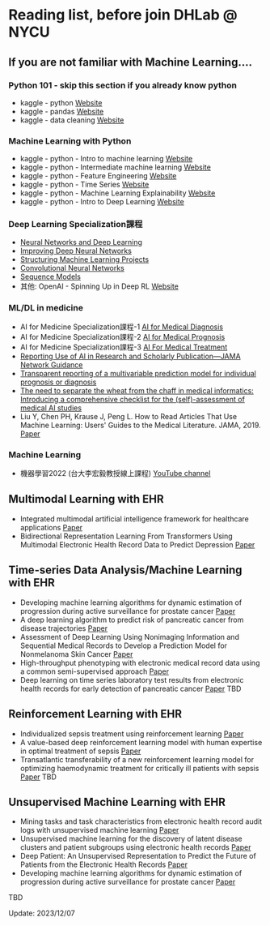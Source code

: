 # Reading list, before join DHLab @ NYCU

## If you are not familiar with Machine Learning....

### Python 101 - skip this section if you already know python
- kaggle - python [Website](https://www.kaggle.com/learn/python)
- kaggle - pandas [Website](https://www.kaggle.com/learn/pandas)
- kaggle - data cleaning [Website](https://www.kaggle.com/learn/data-cleaning)

### Machine Learning with Python
- kaggle - python - Intro to machine learning [Website](https://www.kaggle.com/learn/intro-to-machine-learning)
- kaggle - python - Intermediate machine learning [Website](https://www.kaggle.com/learn/intermediate-machine-learning)
- kaggle - python - Feature Engineering [Website](https://www.kaggle.com/learn/feature-engineering)
- kaggle - python - Time Series [Website](https://www.kaggle.com/learn/time-series)
- kaggle - python - Machine Learning Explainability [Website](https://www.kaggle.com/learn/machine-learning-explainability)
- kaggle - python - Intro to Deep Learning [Website](https://www.kaggle.com/learn/intro-to-deep-learning)

### Deep Learning Specialization課程
- [Neural Networks and Deep Learning](https://www.coursera.org/learn/neural-networks-deep-learning?specialization=deep-learning)
- [Improving Deep Neural Networks](https://www.coursera.org/learn/deep-neural-network?specialization=deep-learning)
- [Structuring Machine Learning Projects](https://www.coursera.org/learn/machine-learning-projects?specialization=deep-learning)
- [Convolutional Neural Networks](https://www.coursera.org/learn/convolutional-neural-networks?specialization=deep-learning)
- [Sequence Models](https://www.coursera.org/learn/nlp-sequence-models?specialization=deep-learning)
- 其他: OpenAI - Spinning Up in Deep RL [Website](https://spinningup.openai.com/en/latest/index.html)

### ML/DL in medicine
- AI for Medicine Specialization課程-1 [AI for Medical Diagnosis](https://www.coursera.org/learn/ai-for-medical-diagnosis?specialization=ai-for-medicine)
- AI for Medicine Specialization課程-2 [AI for Medical Prognosis](https://www.coursera.org/learn/ai-for-medical-prognosis?specialization=ai-for-medicine)
- AI for Medicine Specialization課程-3 [AI For Medical Treatment](https://www.coursera.org/learn/ai-for-medical-treatment?specialization=ai-for-medicine)
- [Reporting Use of AI in Research and Scholarly Publication—JAMA Network Guidance](https://jamanetwork.com/journals/jama/fullarticle/2816213)
- [Transparent reporting of a multivariable prediction model for individual prognosis or diagnosis](https://www.equator-network.org/reporting-guidelines/tripod-statement/)
- [The need to separate the wheat from the chaff in medical informatics: Introducing a comprehensive checklist for the (self)-assessment of medical AI studies](https://www.sciencedirect.com/science/article/pii/S1386505621001362)
- Liu Y, Chen PH, Krause J, Peng L. How to Read Articles That Use Machine Learning: Users' Guides to the Medical Literature. JAMA, 2019. [Paper](https://paperpile.com/shared/Jtc1tu)

### Machine Learning
- 機器學習2022 (台大李宏毅教授線上課程) [YouTube channel](https://www.youtube.com/watch?v=7XZR0-4uS5s&list=PLJV_el3uVTsPM2mM-OQzJXziCGJa8nJL8)

## Multimodal Learning with EHR
- Integrated multimodal artificial intelligence framework for healthcare applications [Paper](https://www.nature.com/articles/s41746-022-00689-4)
- Bidirectional Representation Learning From Transformers Using Multimodal Electronic Health Record Data to Predict Depression [Paper](https://ieeexplore.ieee.org/document/9369833/)

## Time-series Data Analysis/Machine Learning with EHR
- Developing machine learning algorithms for dynamic estimation of progression during active surveillance for prostate cancer [Paper](https://www.nature.com/articles/s41746-022-00659-w)
- A deep learning algorithm to predict risk of pancreatic cancer from disease trajectories [Paper](https://www.nature.com/articles/s41591-023-02332-5)
- Assessment of Deep Learning Using Nonimaging Information and Sequential Medical Records to Develop a Prediction Model for Nonmelanoma Skin Cancer [Paper](https://jamanetwork.com/journals/jamadermatology/fullarticle/2749356)
- High-throughput phenotyping with electronic medical record data using a common semi-supervised approach [Paper](https://www.nature.com/articles/s41596-019-0227-6)
- Deep learning on time series laboratory test results from electronic health records for early detection of pancreatic cancer [Paper](https://linkinghub.elsevier.com/retrieve/pii/S1532046422001113)
TBD

## Reinforcement Learning with EHR
- Individualized sepsis treatment using reinforcement learning [Paper](https://www.nature.com/articles/s41591-018-0253-x)
- A value-based deep reinforcement learning model with human expertise in optimal treatment of sepsis [Paper](https://www.nature.com/articles/s41746-023-00755-5)
- Transatlantic transferability of a new reinforcement learning model for optimizing haemodynamic treatment for critically ill patients with sepsis [Paper](https://www.sciencedirect.com/science/article/pii/S0933365720312689)
TBD

## Unsupervised Machine Learning with EHR
- Mining tasks and task characteristics from electronic health record audit logs with unsupervised machine learning [Paper](https://academic.oup.com/jamia/article-abstract/28/6/1168/6133907)
- Unsupervised machine learning for the discovery of latent disease clusters and patient subgroups using electronic health records [Paper](https://www.sciencedirect.com/science/article/pii/S1532046419302849)
- Deep Patient: An Unsupervised Representation to Predict the Future of Patients from the Electronic Health Records [Paper](https://www.nature.com/articles/srep26094)
- Developing machine learning algorithms for dynamic estimation of progression during active surveillance for prostate cancer [Paper](https://www.nature.com/articles/s41746-022-00659-w)

TBD

Update: 2023/12/07
